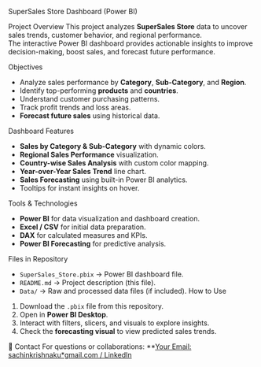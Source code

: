  SuperSales Store Dashboard (Power BI)

 Project Overview
This project analyzes **SuperSales Store** data to uncover sales trends, customer behavior, and regional performance.  
The interactive Power BI dashboard provides actionable insights to improve decision-making, boost sales, and forecast future performance.

 Objectives
- Analyze sales performance by **Category**, **Sub-Category**, and **Region**.
- Identify top-performing **products** and **countries**.
- Understand customer purchasing patterns.
- Track profit trends and loss areas.
- **Forecast future sales** using historical data.

 Dashboard Features
- **Sales by Category & Sub-Category** with dynamic colors.
- **Regional Sales Performance** visualization.
- **Country-wise Sales Analysis** with custom color mapping.
- **Year-over-Year Sales Trend** line chart.
- **Sales Forecasting** using built-in Power BI analytics.
- Tooltips for instant insights on hover.

 Tools & Technologies
- **Power BI** for data visualization and dashboard creation.
- **Excel / CSV** for initial data preparation.
- **DAX** for calculated measures and KPIs.
- **Power BI Forecasting** for predictive analysis.

 Files in Repository
- `SuperSales_Store.pbix` → Power BI dashboard file.
- `README.md` → Project description (this file).
- `Data/` → Raw and processed data files (if included).
 How to Use
1. Download the `.pbix` file from this repository.
2. Open in **Power BI Desktop**.
3. Interact with filters, slicers, and visuals to explore insights.
4. Check the **forecasting visual** to view predicted sales trends.


📧 Contact
For questions or collaborations: **[Your Email: sachinkrishnaku*gmail.com / LinkedIn]([https://linkedin.com/in/yourprofile](https://www.linkedin.com/in/sachin-krishna-534974316/))

